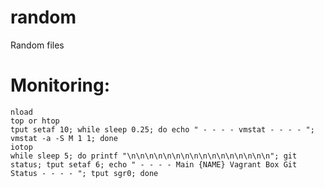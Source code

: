 # random
Random files

# Monitoring:
    nload
    top or htop
    tput setaf 10; while sleep 0.25; do echo " - - - - vmstat - - - - "; vmstat -a -S M 1 1; done
    iotop
    while sleep 5; do printf "\n\n\n\n\n\n\n\n\n\n\n\n\n\n\n\n"; git status; tput setaf 6; echo " - - - - Main {NAME} Vagrant Box Git Status - - - - "; tput sgr0; done

